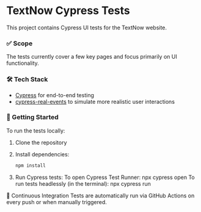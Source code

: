 # TextNow Cypress Tests

This project contains Cypress UI tests for the TextNow website.

### ✅ Scope

The tests currently cover a few key pages and focus primarily on UI functionality.

### 🛠️ Tech Stack

- [Cypress](https://www.cypress.io/) for end-to-end testing  
- [cypress-real-events](https://github.com/dmtrKovalenko/cypress-real-events) to simulate more realistic user interactions

### 🚀 Getting Started

To run the tests locally:

1. Clone the repository  
2. Install dependencies:

   ```bash
   npm install

3. Run Cypress tests:
    To open Cypress Test Runner:
        npx cypress open
    To run tests headlessly (in the terminal):
        npx cypress run

🔄 Continuous Integration
Tests are automatically run via GitHub Actions on every push or when manually triggered.